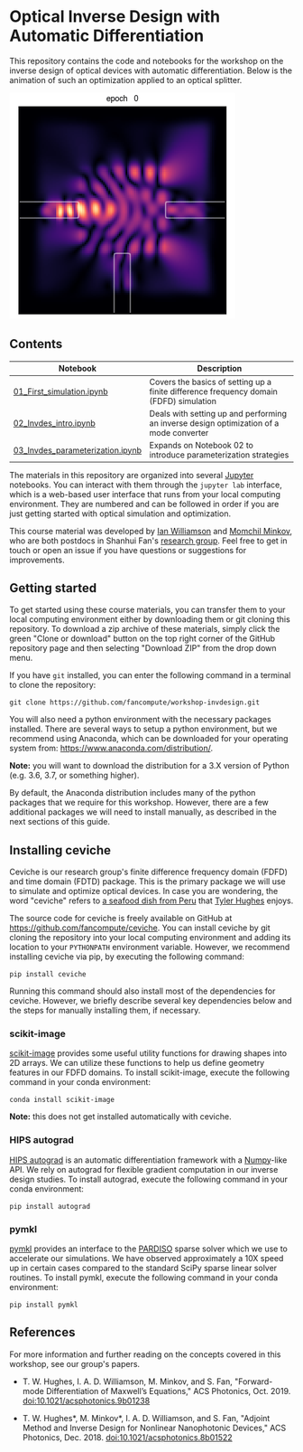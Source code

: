 # Optical Inverse Design with Automatic Differentiation

This repository contains the code and notebooks for the workshop on the inverse design of optical devices with automatic differentiation. Below is the animation of such an optimization applied to an optical splitter.

![](img/optimization.gif)

## Contents

| Notebook | Description  |
| -------- |------------- |
| [01_First_simulation.ipynb](01_First_simulation.ipynb) | Covers the basics of setting up a finite difference frequency domain (FDFD) simulation |
| [02_Invdes_intro.ipynb](02_Invdes_intro.ipynb) | Deals with setting up and performing an inverse design optimization of a mode converter |
| [03_Invdes_parameterization.ipynb](03_Invdes_parameterization.ipynb) | Expands on Notebook 02 to introduce parameterization strategies |

The materials in this repository are organized into several [Jupyter](https://jupyter.org/) notebooks. You can interact with them through the `jupyter lab` interface, which is a web-based user interface that runs from your local computing environment. They are numbered and can be followed in order if you are just getting started with optical simulation and optimization.

This course material was developed by [Ian Williamson](https://www.ianwilliamson.org/) and [Momchil Minkov](https://momchilmm.github.io/), who are both postdocs in Shanhui Fan's [research group](https://web.stanford.edu/group/fan/). Feel free to get in touch or open an issue if you have questions or suggestions for improvements.

## Getting started

To get started using these course materials, you can transfer them to your local computing environment either by downloading them or git cloning this repository. To download a zip archive of these materials, simply click the green "Clone or download" button on the top right corner of the GitHub repository page and then selecting "Download ZIP" from the drop down menu.

If you have `git` installed, you can enter the following command in a terminal to clone the repository:

    git clone https://github.com/fancompute/workshop-invdesign.git

You will also need a python environment with the necessary packages installed. There are several ways to setup a python environment, but we recommend using Anaconda, which can be downloaded for your operating system from: <https://www.anaconda.com/distribution/>. 

**Note:** you will want to download the distribution for a 3.X version of Python (e.g. 3.6, 3.7, or something higher). 

By default, the Anaconda distribution includes many of the python packages that we require for this workshop. However, there are a few additional packages we will need to install manually, as described in the next sections of this guide.

## Installing ceviche

Ceviche is our research group's finite difference frequency domain (FDFD) and time domain (FDTD) package. This is the primary package we will use to simulate and optimize optical devices. In case you are wondering, the word "ceviche" refers to [a seafood dish from Peru](https://en.wikipedia.org/wiki/Ceviche) that [Tyler Hughes](http://twhughes.github.io/) enjoys.

The source code for ceviche is freely available on GitHub at <https://github.com/fancompute/ceviche>. You can install ceviche by git cloning the repository into your local computing environment and adding its location to your `PYTHONPATH` environment variable. However, we recommend installing ceviche via pip, by executing the following command:

    pip install ceviche

Running this command should also install most of the dependencies for ceviche. However, we briefly describe several key dependencies below and the steps for manually installing them, if necessary.

### scikit-image

[scikit-image](https://scikit-image.org/) provides some useful utility functions for drawing shapes into 2D arrays. We can utilize these functions to help us define geometry features in our FDFD domains. To install scikit-image, execute the following command in your conda environment:

    conda install scikit-image

**Note:** this does not get installed automatically with ceviche.

### HIPS autograd

[HIPS autograd](https://github.com/HIPS/autograd) is an automatic differentiation framework with a [Numpy](https://numpy.org/)-like API. We rely on autograd for flexible gradient computation in our inverse design studies. To install autograd, execute the following command in your conda environment:

    pip install autograd

### pymkl

[pymkl](https://pypi.org/project/pyMKL/) provides an interface to the [PARDISO](https://www.pardiso-project.org/) sparse solver which we use to accelerate our simulations. We have observed approximately a 10X speed up in certain cases compared to the standard SciPy sparse linear solver routines. To install pymkl, execute the following command in your conda environment:

    pip install pymkl

## References

For more information and further reading on the concepts covered in this workshop, see our group's papers.

 - T. W. Hughes, I. A. D. Williamson, M. Minkov, and S. Fan, "Forward-mode Differentiation of Maxwell’s Equations," ACS Photonics, Oct. 2019. [doi:10.1021/acsphotonics.9b01238](https://doi.org/10.1021/acsphotonics.9b01238)

 - T. W. Hughes*, M. Minkov*, I. A. D. Williamson, and S. Fan, "Adjoint Method and Inverse Design for Nonlinear Nanophotonic Devices," ACS Photonics, Dec. 2018. [doi:10.1021/acsphotonics.8b01522](https://doi.org/10.1021/acsphotonics.8b01522)
